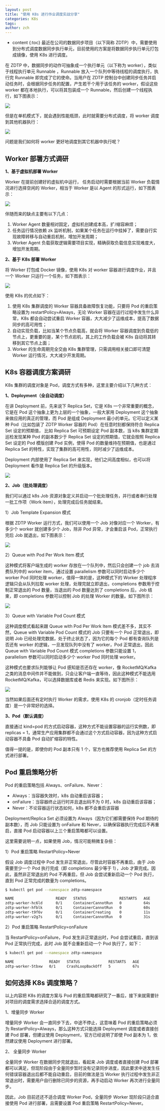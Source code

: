 ```yaml
---
layout: post
title: "使用 K8s 进行作业调度实战分享"
categories: K8s
tags: 
author: zch
---
```


* content
{:toc}
最近在公司的数据同步项目（以下简称 ZDTP）中，需要使用到分布式调度数据同步执行单元，目前使用的方案是将数据同步执行单元打包成镜像，使用 K8s 进行调度。

在 ZDTP 中，数据同步的动作可抽象成一个执行单元（以下称为 worker），类似于线程执行单元 Runnable ，Runnable 放入一个队列中等待线程的调度执行，执行完 Runnable 即完成了它的使命。当用户在 ZDTP 控制台中创建同步任务并启动任务时，会根据同步任务的配置，产生若干个用于该任务的 worker，假设这些 worker 都在本地执行，可以将其包装成一个 Runnable，然后创建一个线程执行，如下图表示：

![](https://gitee.com/objcoding/md-picture/raw/master/img/20200822221813.png)

但是在单机模式下，就会遇到性能瓶颈，此时就需要分布式调度，将 worker 调度到其他机器执行：

![](https://gitee.com/objcoding/md-picture/raw/master/img/20200822222656.png)

问题是我们如何将 worker 更好地调度到其它机器中执行呢？



## Worker 部署方式调研

**1、基于虚拟机部署 Worker**

Worker 在提前创建好的虚拟机中运行， 任务启动时需要根据当前 Worker 负载情况进行选择空闲的 Worker，相当于 Worker 是以 Agent 的形式运行，如下图表示：

![](https://gitee.com/objcoding/md-picture/raw/master/img/20200822222628.png)

伴随而来的缺点主要有以下几点：

1. Worker Agent 数量相对固定，虚拟机创建成本高，扩/缩容麻烦；
2. 任务运行情况依赖 zk 监听机制，如果某个任务在运行中挂掉了，需要自行实现故障转移与自动重启机制，增加开发周期；
3. Worker Agent 负载获取逻辑需要项目实现，精确获取负载信息实现难度大，增加开发周期。

**2、基于 K8s 部署 Worker**

将 Worker 打包成 Docker 镜像，使用 K8s 对 worker 容器进行调度作业，并且一个 Worker 只运行一个任务，如下图表示：

![](https://gitee.com/objcoding/md-picture/raw/master/img/20200821150923.png)

使用 K8s 的优点如下：

1. 使用 K8s 集群调度的 Worker 容器具备故障恢复功能，只要将 Pod 的重启策略设置为 restartPolicy=Always，无论 Worker 容器在运行过程中发生什么异常，K8s 都会自动尝试重启 Worker 容器，大大减少了运维成本，提高了数据同步的高可用性；
2. 自动实现负载，比如当某个节点负载高，就会将 Worker 容器调度到负载低的节点上，更重要的是，某个节点宕机，其上的工作负载会被 K8s 自动将其转移到其它节点上面；
3. Worker 的生命周期完全交由 K8s 集群管理，只需调用相关接口即可清楚 Worker 运行情况，大大减少开发周期。



## K8s 容器调度方案调研

K8s 集群的调度对象是 Pod，调度方式有多种，这里主要介绍以下几种方式：

**1、Deployment（全自动调度）**

在讲 Deployment 前，先来说下 Replica Set，它是 K8s 一个非常重要的概念，它是在 Pod 这个抽象上更为上层的一个抽象，一般大家用 Deployment 这个抽象来做应用的真正的管理，而 Pod 是组成 Deployment 最小的单元。它可以定义某种 Pod（比如包装了 ZDTP Worker 容器的 Pod）在任意时刻都保持符合 Replica Set 设定的预期值， 比如  Replica Set 可预期设定 Pod 副本数，当 k8s 集群定期巡检发现某种 Pod 的副本数少于 Replica Set 设定的预期值，它就会按照 Replica Set 设定的 Pod 模版创建 Pod 实例，使得 Pod 的数量维持在预期值，也是通过  Replica Set 的特性，实现了集群的高可用性，同时减少了运维成本。

Deployment 内部使用了 Replica Set 来实现，他们之间高度相似，也可以将 Deployment 看作是 Replica Set 的升级版本。

![](https://gitee.com/objcoding/md-picture/raw/master/img/20200821162453.png)

**2、Job（批处理调度）**

我们可以通过 k8s Job 资源对象定义并启动一个批处理任务，并行或者串行处理一批工作项（Work item），处理完成后任务就结束。

1）Job Template Expansion 模式

根据 ZDTP Worker 运行方式，我们可以使用一个 Job 对像对应一个 Worker，有多少个 worker 就创建多少个 Job，除非 Pod 异常，才会重启该 Pod，正常执行完后 Job 就退出，如下图表示：

![](https://gitee.com/objcoding/md-picture/raw/master/img/20200822202357.png)

2）Queue with Pod Per Work Item 模式

这种模式将客户端生成的 worker 存放在一个队列中，然后只会创建一个 job 去消费队列中的 worker item，通过设置 parallelism 参数可以同时启动多少个 worker Pod 同时处理 worker，值得一体的是，这种模式下的 Worker 处理程序逻辑只会从队列拉取 worker 处理，处理完就立即退出，completions 参数用于控制正常退出的 Pod 数量，当退出的 Pod 数量达到了 completions 后，Job 结束，即 completions 参数可以控制 Job 的处理 Worker 的数量。如下图所示：

![](https://gitee.com/objcoding/md-picture/raw/master/img/20200825223141.png)

3）Queue with Variable Pod Count 模式

这种调度模式看起来跟 Queue with Pod Per Work Item 模式差不多，其实不然，Queue with Variable Pod Count 模式的 Job 只要有一个 Pod 正常退出，即说明 Job 已经处理完数据，处于终止状态了，因为它的每个 Pod 都有查询队列是否还有 worker 的逻辑，一旦发现队列中没有了 worker，Pod 正常退出，因此 Queue with Variable Pod Count 模式 completions 参数只能设置 1， parallelism 参数可以同时启动多少个 worker Pod 同时处理 worker。

这种模式也要求队列能够让 Pod 感知是否还存在 worker，像 RocketMQ/Kafka 之类的消息中间件并不能做到，只会让客户端一直等待，因此这种模式不能选用  RocketMQ/Kafka，可以选择数据库或者 Redis 来实现。如下图所示：

![](https://gitee.com/objcoding/md-picture/raw/master/img/20200825223224.png)

当然如果后面还有定时执行 Worker 的需求，使用 K8s 的 cronjob（定时任务调度）是一个非常好的选择。

**3、Pod（默认调度）**

直接通过 kind=pod 的方式启动容器，这种方式不能设置容器的运行实例数，即 replicas = 1，通常生产应用集群都不会通过这个方式启动容器，因为这种方式启动容器不具备 Pod 自动扩缩容的特性。

值得一提的是，即使你的 Pod 副本只有 1 个，官方也推荐使用 Replica Set 的方式进行部署。



## Pod 重启策略分析

Pod 的重启策略包括 Always、onFailure、Never：

- Always：当容器失效时，k8s 自动重启该容器；
- onFailure：当容器终止运行时并且退出码不为 0 时，k8s 自动重启该容器；
- Never：不论容器运行状态如何，k8s 都不会重启该容器

Deployment/Replica Set 必须设置为 Always（因为它们都需要保持 Pod 期待的副本数），而 Job 只能设置为 onFailure 和 Never，以确保容器执行完成后不再重启，直接 Pod 启动容器以上三个重启策略都可以设置。

这里需要说明一点，如果使用 Job，情况可能稍微复杂些：

1）Pod 重启策略 RestartPolicy=Never

假设 Job 调度过程中 Pod 发生非正常退出，尽管此时容器不再重启，由于 Job 需要至少一个 Pod 执行完成（即 completions 最少等于 1），Job 才算完成。因此，虽然非正常退出的 Pod 不再重启，但 Job 会尝试重新启动一个 Pod 执行，直到 Pod 正常完成的数量为 completions。

```bash
$ kubectl get pod --namespace zdtp-namespace

NAME                   READY   STATUS               RESTARTS   AGE
zdtp-worker-hc6ld      0/1     ContainerCannotRun   0          64s
zdtp-worker-hfblk      0/1     ContainerCannotRun   0          60s
zdtp-worker-t9f6v      0/1     ContainerCreating    0          11s
zdtp-worker-v2g7s      0/1     ContainerCannotRun   0          31s
```

2）Pod 重启策略 RestartPolicy=onFailure

当 RestartPolicy=onFailure，Pod 发生非正常退出时，Pod 会尝试重启，直到该 Pod 正常执行完成，此时 Job 就不会重新启动一个 Pod 执行了，如下：

```bash
$ kubectl get pod --namespace zdtp-namespace

NAME                READY   STATUS             RESTARTS   AGE
zdtp-worker-5tbxw   0/1     CrashLoopBackOff   5          67s
```



## 如何选择 K8s 调度策略？

以上内容把 K8s 的调度方案与 Pod 的重启策略都研究了一番后，接下来就需要针对项目的调度需求选择合适的调度方式。

1、增量同步 Worker

增量同步 Worker 会一直同步下去，中途不停止，这意味着 Pod 的重启策略必须为 RestartPolicy=Always，那么这种方式只能选择 Deployment 调度或者直接创建 Pod 部署，但建议使用 Deployment，官方已经说明了即使 Pod 副本为 1，依然建议使用 Deployment 进行部署。

2、 全量同步 Worker

全量同步 Worker 在数据同步完就退出，看起来 Job 调度或者直接创建 Pod 部署都可以满足，但现阶段由于全量同步暂时没有记录同步进度，因此要求中途发生任何错误容器退出后都不能自动重启，目前的做法是当 Worker 执行过程中发生非正常退出时，需要用户自行删除已同步的资源，再手动启动 Worker 再次进行全量同步。

因此，Job 目前还还不适合调度 Worker Pod，全量同步 Worker 现阶段只适合直接使用 Pod 进行部署，且需要设置 Pod 重启策略  RestartPolicy=Never。